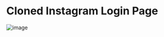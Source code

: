 # Cloned Instagram Login Page

![image](https://user-images.githubusercontent.com/75419419/152158921-20fa13b6-019e-4ca5-8e3a-2ba6799de10c.png)
